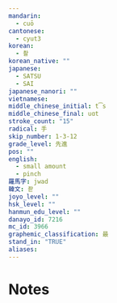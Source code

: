 ```yaml
---
mandarin:
  - cuō
cantonese:
  - cyut3
korean:
  - 촬
korean_native: ""
japanese:
  - SATSU
  - SAI
japanese_nanori: ""
vietnamese:
middle_chinese_initial: t͡s
middle_chinese_final: uɑt
stroke_count: "15"
radical: 手
skip_number: 1-3-12
grade_level: 先進
pos: ""
english:
  - small amount
  - pinch
羅馬字: jwad
韓文: 좓
joyo_level: ""
hsk_level: ""
hanmun_edu_level: ""
danayo_id: 7216
mc_id: 3966
graphemic_classification: 最
stand_in: "TRUE"
aliases:
---
```


# Notes
